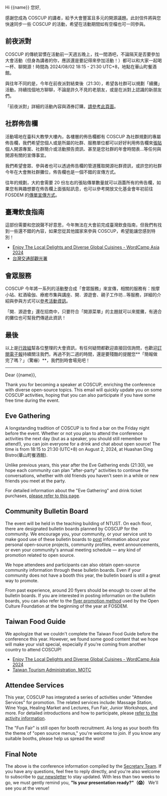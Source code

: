 Hi {{name}} 您好,

感謝您成為 COSCUP 的講者，給予大會豐富且多元的開源議題。此封信件將與您快速同步一些 COSCUP 的活動，希望在活動期間如有空檔也可一同參與。

## 前夜派對

COSCUP 的傳統習慣在活動前一天週五晚上，找一間酒吧，不論隔天是否要參加大會活動（但身為講者的你，應該還是要記得來參加活動！）都可以和大家一起喝一杯、聊開源！時間為 2024/08/02 18:15 - 21:30 UTC+8，地點在華山町餐酒館。

與往年不同的是，今年在前夜派對結束後（21:30），希望各社群可以規劃「續攤」活動，持續找個地方聊聊，不論是許久不見的老朋友，或是在派對上認識的新朋友們。

「前夜派對」詳細的活動內容與酒券訂購，[請參考此頁面](https://volunteer.coscup.org/docs/zh-TW/about_coscup/eve_gathering/overview/)。

## 社群佈告欄

活動場地在臺科大教學大樓內，各樓層的佈告欄都有 COSCUP 為社群規劃的專屬佈告欄，我們希望您個人或是所屬的社群、服務單位都可以好好利用佈告欄來[張貼](https://www.flickr.com/photos/coscup/)個人開源專案、社群簡介或活動預告資訊、甚至是您社群的年會時間表…等任何與開源有關的宣傳事宜。

我們希望會眾、參與者也可以透過佈告欄的管道獲取開源社群資訊，或許您的社群今年在大會無社群攤位，佈告欄也是一個不錯的宣傳方式。

往年的規劃，大約會需要 20 份左右的張貼傳單數量就可以涵蓋所有的佈告欄，如果您有興趣想要在佈告欄上面張貼訊息，也可以參考開放文化基金會年初前往 FOSDEM 的[傳單宣傳方式](https://ocf.tw/p/global/fosdem-2024/)。

## 臺灣飲食指南

這部份需要和您說聲不好意思，今年無法在大會前完成臺灣飲食指南，但我們有找到一些還不錯的內容，如果您從其他國家來參與 COSCUP，希望能讓您感到特別！

- [Enjoy The Local Delights and Diverse Global Cuisines - WordCamp Asia 2024](https://asia.wordcamp.org/2024/taste-of-taiwan/)
- [台灣交通部觀光署](https://www.taiwan.net.tw/)

## 會眾服務

COSCUP 今年將一系列的活動整合成「會眾服務」來宣傳，相關的服務有：按摩小站、紅酒瑜伽、療癒市集與講座、開．源遊會、親子工作坊…等服務，詳細的介紹與參與方式可以[參考活動資訊](https://volunteer.coscup.org/docs/zh-TW/about_coscup/attendee_services/)。

「開．源遊會」還在招商中，只要符合「開源菜單」的主題就可以來擺攤，有適合的攤位也可幫我們傳遞此資訊！

## 最後

以上是[行政組](https://volunteer.coscup.org/docs/zh-TW/secretary_team/overview/)幫各位整理的大會資訊，有任何疑問都歡迎直接回信詢問，也歡迎[訂閱電子報](https://volunteer.coscup.org/docs/zh-TW/about_coscup/newsletters/overview/)持續關注我們，再過不到二週的時間，還是要殘酷的提醒您**「簡報做完了嗎？」（驚嚇）**，我們到時會場見吧！

---

Dear {{name}},

Thank you for becoming a speaker at COSCUP, enriching the conference with diverse open-source topics. This email will quickly update you on some COSCUP activities, hoping that you can also participate if you have some free time during the event.

## Eve Gathering

A longstanding tradition of COSCUP is to find a bar on the Friday night before the event. Whether or not you plan to attend the conference activities the next day (but as a speaker, you should still remember to attend!), you can join everyone for a drink and chat about open source! The time is from 18:15 to 21:30 (UTC+8) on August 2, 2024, at Huashan Ding Bistro(華山町餐酒館).

Unlike previous years, this year after the Eve Gathering ends (21:30), we hope each community can plan "after-party" activities to continue the conversations, whether with old friends you haven't seen in a while or new friends you meet at the party.

For detailed information about the "Eve Gathering" and drink ticket purchases, [please refer to this page](https://volunteer.coscup.org/docs/about_coscup/eve_gathering/overview/).

## Community Bulletin Board

The event will be held in the teaching building of NTUST. On each floor, there are designated bulletin boards planned by COSCUP for the community. We encourage you, your community, or your service unit to make good use of these bulletin boards to [post](https://www.flickr.com/photos/coscup/) information about your personal open-source projects, community profiles, event announcements, or even your community's annual meeting schedule — any kind of promotion related to open source.

We hope attendees and participants can also obtain open-source community information through these bulletin boards. Even if your community does not have a booth this year, the bulletin board is still a great way to promote.

From past experience, around 20 flyers should be enough to cover all the bulletin boards. If you are interested in posting information on the bulletin boards, you can also refer to the [flyer promotion method](https://ocf.tw/en/p/global/fosdem-2024/) used by the Open Culture Foundation at the beginning of the year at FOSDEM.

## Taiwan Food Guide

We apologize that we couldn't complete the Taiwan Food Guide before the conference this year. However, we found some good content that we hope will make your visit special, especially if you're coming from another country to attend COSCUP!

- [Enjoy The Local Delights and Diverse Global Cuisines - WordCamp Asia 2024](https://asia.wordcamp.org/2024/taste-of-taiwan/)
- [Taiwan Tourism Administration, MOTC](https://eng.taiwan.net.tw/)

## Attendee Services

This year, COSCUP has integrated a series of activities under "Attendee Services" for promotion. The related services include: Massage Station, Wine Yoga, Healing Market and Lectures, Fun Fair, Junior Workshops, and more. For detailed introductions and how to participate, please [refer to the activity information](https://volunteer.coscup.org/docs/about_coscup/attendee_services/).

The "Fun Fair" is still open for booth recruitment. As long as your booth fits the theme of "open source menus," you're welcome to join. If you know any suitable booths, please help us spread the word!

## Final Note

The above is the conference information compiled by the [Secretary Team](https://volunteer.coscup.org/docs/zh-TW/secretary_team/overview/). If you have any questions, feel free to reply directly, and you're also welcome to subscribe to [our newsletter](https://volunteer.coscup.org/docs/about_coscup/newsletters/overview/) to stay updated. With less than two weeks to go, we must gently remind you, **"Is your presentation ready?"（:scream:）** We'll see you at the venue!
